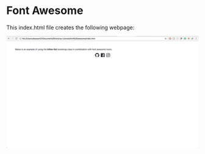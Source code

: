 # Font Awesome

This index.html file creates the following webpage:

![Screenshot](./screenshot.png)